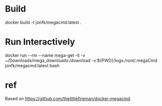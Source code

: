 
# Build

docker build -t jonfk/megacmd:latest .

# Run Interactively 

docker run --rm --name mega-get -it -v ~/Downloads/mega_downloads:/download -v ${PWD}/logs:/root/.megaCmd jonfk/megacmd:latest bash

# ref

Based on https://github.com/thelittlefireman/docker-megacmd
